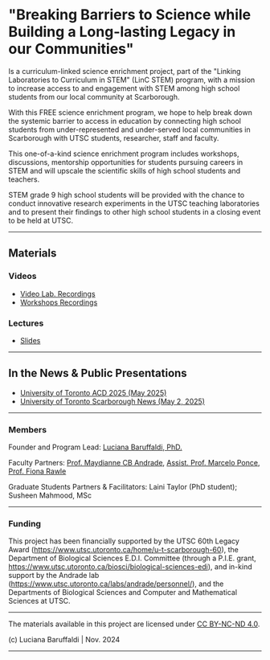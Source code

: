 # "Breaking Barriers to Science while Building a Long-lasting Legacy in our Communities" 

Is a curriculum-linked science enrichment project, part of the "Linking Laboratories to Curriculum in STEM" (LinC STEM) program, with a mission to increase access to and engagement with STEM among high school students from our local community at Scarborough. 

With this FREE science enrichment program, we hope to help break down the systemic barrier to access in education by connecting high school students from under-represented and under-served local communities in Scarborough with UTSC students, researcher, staff and faculty.

This one-of-a-kind science enrichment program includes workshops, discussions, mentorship opportunities for students pursuing careers in STEM and will upscale the scientific skills of high school students and teachers. 

STEM grade 9 high school students will be provided with the chance to conduct innovative research experiments in the UTSC teaching laboratories and to present their findings to other high school students in a closing event to be held at UTSC. 
            
---

## Materials
### Videos
   * [Video Lab. Recordings](videos/labs)
   * [Workshops Recordings](videos/workshop)

### Lectures
   * [Slides](materials/slides)
     
---

## In the News & Public Presentations

   * [University of Toronto ACD 2025 (May 2025)](https://www.aspo.utoronto.ca/2025/04/12/acd-2025-3/)
   * [University of Toronto Scarborough News (May 2, 2025)](https://utsc.utoronto.ca/news-events/our-community/u-t-scarborough-funds-legacy-leaving-projects-60th-birthday)


---

### Members
Founder and Program Lead:
            [Luciana Baruffaldi, PhD.](https://scholar.google.ca/citations?hl=en&user=cRKvAN8AAAAJ)
 
Faculty Partners:
    [Prof. Maydianne CB Andrade](https://www.utsc.utoronto.ca/labs/andrade/personnel/),
    [Assist. Prof. Marcelo Ponce](https://www.utsc.utoronto.ca/cms/marcelo-ponce),
    [Prof. Fiona Rawle](https://www.utm.utoronto.ca/biology/people/fiona-rawle)

Graduate Students Partners & Facilitators:
    Laini Taylor (PhD student); Susheen Mahmood, MSc

---

### Funding

This project has been financially supported by the UTSC 60th Legacy Award (https://www.utsc.utoronto.ca/home/u-t-scarborough-60), the Department of Biological Sciences E.D.I. Committee (through a P.I.E. grant, https://www.utsc.utoronto.ca/biosci/biological-sciences-edi), and in-kind support by the Andrade lab (https://www.utsc.utoronto.ca/labs/andrade/personnel/), and the Departments of Biological Sciences and Computer and Mathematical Sciences at UTSC.

---

The materials available in this project are licensed under [CC BY-NC-ND 4.0](https://creativecommons.org/licenses/by-nc-nd/4.0/deed.en).

(c) Luciana Baruffaldi   |   Nov. 2024

---
